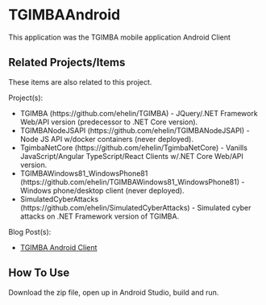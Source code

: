 # TGIMBAAndroid
This application was the TGIMBA mobile application Android Client

## Related Projects/Items
These items are also related to this project. 

Project(s):
<ul>
<li>TGIMBA (https://github.com/ehelin/TGIMBA) - JQuery/.NET Framework Web/API version (predecessor to .NET Core version).</li>
<li>TGIMBANodeJSAPI (https://github.com/ehelin/TGIMBANodeJSAPI) - Node JS API w/docker containers (never deployed).</li>
<li>TgimbaNetCore (https://github.com/ehelin/TgimbaNetCore) - Vanills JavaScript/Angular TypeScript/React Clients w/.NET Core Web/API version.</li>
<li>TGIMBAWindows81_WindowsPhone81 (https://github.com/ehelin/TGIMBAWindows81_WindowsPhone81) - Windows phone/desktop client (never deployed).</li>
<li>SimulatedCyberAttacks (https://github.com/ehelin/SimulatedCyberAttacks) - Simulated cyber attacks on .NET Framework version of TGIMBA.</li>
</ul>

Blog Post(s):
<ul>
  <li><a href="https://erichelin.wordpress.com/2016/08/28/tgimba-android-client/">TGIMBA Android Client</a>
  </li>
</ul>
	
## How To Use
Download the zip file, open up in Android Studio, build and run.
